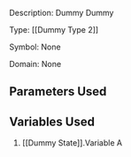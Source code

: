 Description: Dummy Dummy

Type: [[Dummy Type 2]]

Symbol: None

Domain: None

## Parameters Used

## Variables Used
1. [[Dummy State]].Variable A

